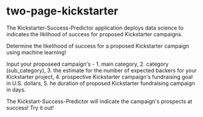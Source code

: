 # two-page-kickstarter

The Kickstarter-Success-Predictor application deploys data science to indicates the liklihood of success for proposed Kickstarter campaigns.

Determine the likelihood of success for a proposed Kickstarter campaign using machine learning!

Input your proposeed campaign's -
    1. main category, 
    2. category (sub_category), 
    3. the estimate for the number of expected backers for your Kickstarter project,
    4. prospective Kickstarter campaign's fundraising goal in U.S. dollars,
    5. he duration of proposed Kickstarter fundraising campaign in days.

The Kickstart-Success-Predictor will indicate the campaign's prospects at success!
Try it out!
